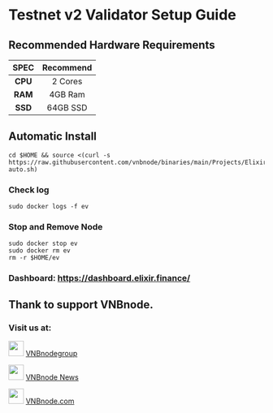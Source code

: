 # Testnet v2 Validator Setup Guide

## Recommended Hardware Requirements 

|   SPEC      |        Recommend          |
| :---------: | :-----------------------: |
|   **CPU**   |        2 Cores            |
|   **RAM**   |        4GB  Ram           |
|   **SSD**   |        64GB SSD           | 


## Automatic Install
```
cd $HOME && source <(curl -s https://raw.githubusercontent.com/vnbnode/binaries/main/Projects/Elixir/elixir-auto.sh)
```
### Check log
```
sudo docker logs -f ev
```
### Stop and Remove Node
```
sudo docker stop ev
sudo docker rm ev
rm -r $HOME/ev
```

### Dashboard: https://dashboard.elixir.finance/

## Thank to support VNBnode.
### Visit us at:

<img src="https://user-images.githubusercontent.com/50621007/183283867-56b4d69f-bc6e-4939-b00a-72aa019d1aea.png" width="30"/> <a href="https://t.me/VNBnodegroup" target="_blank">VNBnodegroup</a>

<img src="https://user-images.githubusercontent.com/50621007/183283867-56b4d69f-bc6e-4939-b00a-72aa019d1aea.png" width="30"/> <a href="https://t.me/Vnbnode" target="_blank">VNBnode News</a>

<img src="https://github.com/vnbnode/binaries/blob/main/Logo/VNBnode.jpg" width="30"/> <a href="https://VNBnode.com" target="_blank">VNBnode.com</a>
